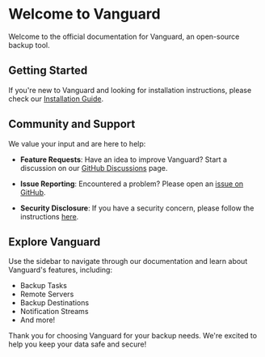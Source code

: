 # Welcome to Vanguard

Welcome to the official documentation for Vanguard, an open-source backup tool.

## Getting Started

If you're new to Vanguard and looking for installation instructions, please check our [Installation Guide](/installation).

## Community and Support

We value your input and are here to help:

- **Feature Requests**: Have an idea to improve Vanguard? Start a discussion on our [GitHub Discussions](https://github.com/vanguardbackup/vanguard/discussions) page.

- **Issue Reporting**: Encountered a problem? Please open an [issue on GitHub](https://github.com/vanguardbackup/vanguard/issues/new/choose).

- **Security Disclosure**: If you have a security concern, please follow the instructions [here](https://github.com/vanguardbackup/vanguard/blob/main/SECURITY.md).
## Explore Vanguard

Use the sidebar to navigate through our documentation and learn about Vanguard's features, including:

- Backup Tasks
- Remote Servers
- Backup Destinations
- Notification Streams
- And more!

Thank you for choosing Vanguard for your backup needs. We're excited to help you keep your data safe and secure!